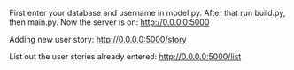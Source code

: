 First enter your database and username in model.py.
After that run build.py, then main.py.
Now the server is on: http://0.0.0.0:5000

Adding new user story: http://0.0.0.0:5000/story

List out the user stories already entered: http://0.0.0.0:5000/list
